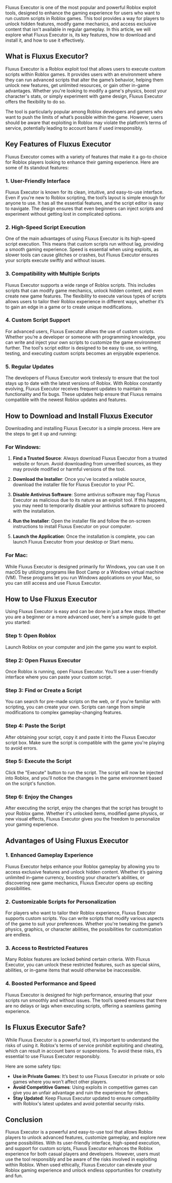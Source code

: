 
Fluxus Executor is one of the most popular and powerful Roblox exploit tools, designed to enhance the gaming experience for users who want to run custom scripts in Roblox games. This tool provides a way for players to unlock hidden features, modify game mechanics, and access exclusive content that isn't available in regular gameplay. In this article, we will explore what Fluxus Executor is, its key features, how to download and install it, and how to use it effectively.

## What is Fluxus Executor?

Fluxus Executor is a Roblox exploit tool that allows users to execute custom scripts within Roblox games. It provides users with an environment where they can run advanced scripts that alter the game’s behavior, helping them unlock new features, get unlimited resources, or gain other in-game advantages. Whether you're looking to modify a game's physics, boost your character's stats, or simply experiment with game design, Fluxus Executor offers the flexibility to do so.

The tool is particularly popular among Roblox developers and gamers who want to push the limits of what’s possible within the game. However, users should be aware that exploiting in Roblox may violate the platform’s terms of service, potentially leading to account bans if used irresponsibly.

## Key Features of Fluxus Executor

Fluxus Executor comes with a variety of features that make it a go-to choice for Roblox players looking to enhance their gaming experience. Here are some of its standout features:

### 1. **User-Friendly Interface**

Fluxus Executor is known for its clean, intuitive, and easy-to-use interface. Even if you’re new to Roblox scripting, the tool’s layout is simple enough for anyone to use. It has all the essential features, and the script editor is easy to navigate. The design ensures that even beginners can inject scripts and experiment without getting lost in complicated options.

### 2. **High-Speed Script Execution**

One of the main advantages of using Fluxus Executor is its high-speed script execution. This means that custom scripts run without lag, providing a smooth gaming experience. Speed is essential when using exploits, as slower tools can cause glitches or crashes, but Fluxus Executor ensures your scripts execute swiftly and without issues.

### 3. **Compatibility with Multiple Scripts**

Fluxus Executor supports a wide range of Roblox scripts. This includes scripts that can modify game mechanics, unlock hidden content, and even create new game features. The flexibility to execute various types of scripts allows users to tailor their Roblox experience in different ways, whether it’s to gain an edge in a game or to create unique modifications.

### 4. **Custom Script Support**

For advanced users, Fluxus Executor allows the use of custom scripts. Whether you’re a developer or someone with programming knowledge, you can write and inject your own scripts to customize the game environment further. The tool's script editor is designed to be easy to use, so writing, testing, and executing custom scripts becomes an enjoyable experience.

### 5. **Regular Updates**

The developers of Fluxus Executor work tirelessly to ensure that the tool stays up to date with the latest versions of Roblox. With Roblox constantly evolving, Fluxus Executor receives frequent updates to maintain its functionality and fix bugs. These updates help ensure that Fluxus remains compatible with the newest Roblox updates and features.

## How to Download and Install Fluxus Executor

Downloading and installing Fluxus Executor is a simple process. Here are the steps to get it up and running:

### For Windows:

1. **Find a Trusted Source**: Always download Fluxus Executor from a trusted website or forum. Avoid downloading from unverified sources, as they may provide modified or harmful versions of the tool.
   
2. **Download the Installer**: Once you've located a reliable source, download the installer file for Fluxus Executor to your PC.
   
3. **Disable Antivirus Software**: Some antivirus software may flag Fluxus Executor as malicious due to its nature as an exploit tool. If this happens, you may need to temporarily disable your antivirus software to proceed with the installation.
   
4. **Run the Installer**: Open the installer file and follow the on-screen instructions to install Fluxus Executor on your computer.
   
5. **Launch the Application**: Once the installation is complete, you can launch Fluxus Executor from your desktop or Start menu.

### For Mac:

While Fluxus Executor is designed primarily for Windows, you can use it on macOS by utilizing programs like Boot Camp or a Windows virtual machine (VM). These programs let you run Windows applications on your Mac, so you can still access and use Fluxus Executor.

## How to Use Fluxus Executor

Using Fluxus Executor is easy and can be done in just a few steps. Whether you are a beginner or a more advanced user, here's a simple guide to get you started:

### Step 1: Open Roblox
Launch Roblox on your computer and join the game you want to exploit.

### Step 2: Open Fluxus Executor
Once Roblox is running, open Fluxus Executor. You’ll see a user-friendly interface where you can paste your custom script.

### Step 3: Find or Create a Script
You can search for pre-made scripts on the web, or if you're familiar with scripting, you can create your own. Scripts can range from simple modifications to complex gameplay-changing features.

### Step 4: Paste the Script
After obtaining your script, copy it and paste it into the Fluxus Executor script box. Make sure the script is compatible with the game you're playing to avoid errors.

### Step 5: Execute the Script
Click the "Execute" button to run the script. The script will now be injected into Roblox, and you'll notice the changes in the game environment based on the script's function.

### Step 6: Enjoy the Changes
After executing the script, enjoy the changes that the script has brought to your Roblox game. Whether it's unlocked items, modified game physics, or new visual effects, Fluxus Executor gives you the freedom to personalize your gaming experience.

## Advantages of Using Fluxus Executor

### 1. **Enhanced Gameplay Experience**

Fluxus Executor helps enhance your Roblox gameplay by allowing you to access exclusive features and unlock hidden content. Whether it’s gaining unlimited in-game currency, boosting your character’s abilities, or discovering new game mechanics, Fluxus Executor opens up exciting possibilities.

### 2. **Customizable Scripts for Personalization**

For players who want to tailor their Roblox experience, Fluxus Executor supports custom scripts. You can write scripts that modify various aspects of the game to suit your preferences. Whether you're tweaking the game’s physics, graphics, or character abilities, the possibilities for customization are endless.

### 3. **Access to Restricted Features**

Many Roblox features are locked behind certain criteria. With Fluxus Executor, you can unlock these restricted features, such as special skins, abilities, or in-game items that would otherwise be inaccessible.

### 4. **Boosted Performance and Speed**

Fluxus Executor is designed for high performance, ensuring that your scripts run smoothly and without issues. The tool’s speed ensures that there are no delays or lags when executing scripts, offering a seamless gaming experience.

## Is Fluxus Executor Safe?

While Fluxus Executor is a powerful tool, it’s important to understand the risks of using it. Roblox's terms of service prohibit exploiting and cheating, which can result in account bans or suspensions. To avoid these risks, it’s essential to use Fluxus Executor responsibly.

Here are some safety tips:

- **Use in Private Games**: It’s best to use Fluxus Executor in private or solo games where you won’t affect other players.
- **Avoid Competitive Games**: Using exploits in competitive games can give you an unfair advantage and ruin the experience for others.
- **Stay Updated**: Keep Fluxus Executor updated to ensure compatibility with Roblox's latest updates and avoid potential security risks.

## Conclusion

Fluxus Executor is a powerful and easy-to-use tool that allows Roblox players to unlock advanced features, customize gameplay, and explore new game possibilities. With its user-friendly interface, high-speed execution, and support for custom scripts, Fluxus Executor enhances the Roblox experience for both casual players and developers. However, users must use the tool responsibly and be aware of the risks involved in exploiting within Roblox. When used ethically, Fluxus Executor can elevate your Roblox gaming experience and unlock endless opportunities for creativity and fun.
